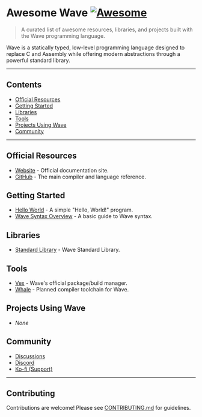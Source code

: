 # Awesome Wave [![Awesome](https://awesome.re/badge.svg)](https://awesome.re)

> A curated list of awesome resources, libraries, and projects built with the Wave programming language.

Wave is a statically typed, low-level programming language designed to replace C and Assembly while offering modern abstractions through a powerful standard library.

---

## Contents

- [Official Resources](#official-resources)
- [Getting Started](#getting-started)
- [Libraries](#libraries)
- [Tools](#tools)
- [Projects Using Wave](#projects-using-wave)
- [Community](#community)

---

## Official Resources

- [Website](https://wave-lang.dev) - Official documentation site.
- [GitHub](https://github.com/LunaStev/Wave#readme) - The main compiler and language reference.

## Getting Started

- [Hello World](https://github.com/LunaStev/Wave/tree/master/test/test2.wave) - A simple "Hello, World!" program.
- [Wave Syntax Overview](https://wave-lang.dev/docs/syntax) - A basic guide to Wave syntax.

## Libraries

- [Standard Library](https://github.com/LunaStev/std) - Wave Standard Library.

## Tools

- [Vex](https://github.com/LunaStev/Vex#readme) - Wave's official package/build manager.
- [Whale](https://github.com/LunaStev/Whale#readme) - Planned compiler toolchain for Wave.

## Projects Using Wave

- *None*

## Community

- [Discussions](https://github.com/LunaStev/Wave/discussions)
- [Discord](https://discord.com/invite/Kuk2qXFjc5)
- [Ko-fi (Support)](https://ko-fi.com/lunasev)

---

## Contributing

Contributions are welcome! Please see [CONTRIBUTING.md](CONTRIBUTING.md) for guidelines.
